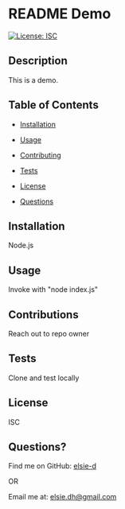 
# README Demo
[![License: ISC](https://img.shields.io/badge/License-ISC-blue.svg)](https://opensource.org/licenses/ISC)


    
## Description
This is a demo.
            
## Table of Contents
            
- [Installation](#installation)
- [Usage](#usage)
- [Contributing](#contributions)
- [Tests](#tests)

- [License](#license)
        
- [Questions](#questions)
            
## Installation
Node.js 
            
            
## Usage
Invoke with "node index.js"
            
## Contributions
Reach out to repo owner
            
## Tests
Clone and test locally
            
## License
ISC
            
            
## Questions?
Find me on GitHub: <a href="https://github.com/elsie-d" target="_blank">elsie-d</a>
            
OR
            
Email me at: <a href="mailto:elsie.dh@gmail.com" target="_blank">elsie.dh@gmail.com</a>
  
